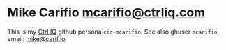 # Mike Carifio <mcarifio@ctrliq.com>

This is my [Ctrl IQ](https://www.ctrliq.com/) github persona `ciq-mcarifio`. See also ghuser `mcarifio`, email: mike@carif.io. 

